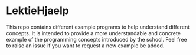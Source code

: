 # LektieHjaelp
This repo contains different example programs to help understand different concepts.
It is intended to provide a more understandable and concrete example of the programming concepts introduced by the school.
Feel free to raise an issue if you want to request a new example be added.
